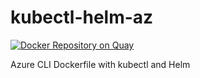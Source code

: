 # kubectl-helm-az

[![Docker Repository on Quay](https://quay.io/repository/helmpack/kubectl-helm-az/status "Docker Repository on Quay")](https://quay.io/repository/helmpack/kubectl-helm-az)


Azure CLI Dockerfile with kubectl and Helm
